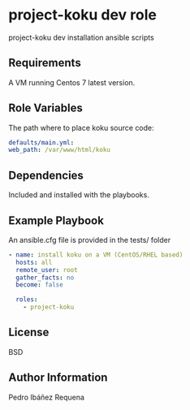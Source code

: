 project-koku dev role
=========

project-koku dev installation ansible scripts

Requirements
------------

A VM running Centos 7 latest version.

Role Variables
--------------

The path where to place koku source code:

```yaml
defaults/main.yml:
web_path: /var/www/html/koku
```


Dependencies
------------

Included and installed with the playbooks.

Example Playbook
----------------

An ansible.cfg file is provided in the tests/ folder
```yaml
- name: install koku on a VM (CentOS/RHEL based)
  hosts: all
  remote_user: root
  gather_facts: no
  become: false

  roles:
    - project-koku
```

License
-------

BSD

Author Information
------------------

Pedro Ibáñez Requena

